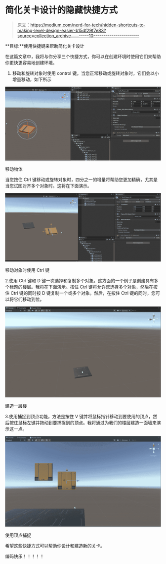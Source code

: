 # 简化关卡设计的隐藏快捷方式

> 原文：<https://medium.com/nerd-for-tech/hidden-shortcuts-to-making-level-design-easier-b15df29f7e83?source=collection_archive---------10----------------------->

**目标:**使用快捷键来帮助简化关卡设计

在这篇文章中，我将与你分享三个快捷方式，你可以在创建环境时使用它们来帮助你更快更容易地创建环境。

1.  移动和旋转对象时使用 control 键。当您正常移动或旋转对象时，它们会以小增量移动，如下所示

![](img/70e031a7e7a1c93ad2ba8e3347a1602e.png)

移动物体

当您按住 Ctrl 键移动或旋转对象时，四分之一的增量将帮助您更加精确，尤其是当您试图对齐多个对象时。这将在下面演示。

![](img/5a549ee78639273f1f72074f16adfc7d.png)

移动对象时使用 Ctrl 键

2.使用 Ctrl 键和 D 键一次选择和复制多个对象。这方面的一个例子是创建具有多个标题的楼层。我将在下面演示。按住 Ctrl 键将允许您选择多个对象，然后在按住 Ctrl 键的同时按 D 键复制一个或多个对象。然后，在按住 Ctrl 键的同时，您可以将它们移动到位。

![](img/dc914ab2f0b8ed0f692fa74a25c9e1d1.png)

建造一层楼

3.使用捕捉到顶点功能，方法是按住 V 键并将鼠标指针移动到要使用的顶点，然后按住鼠标左键并拖动到要捕捉到的顶点。我将通过为我们的楼层建造一面墙来演示这一点。

![](img/725e9038d404fd866924d29964dc57c3.png)

使用顶点捕捉

希望这些快捷方式可以帮助你设计和建造新的关卡。

编码快乐！！！！！